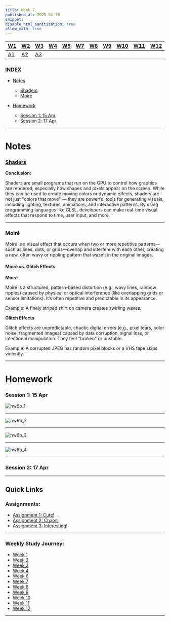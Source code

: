 ```yaml
---
title: Week 7
published_at: 2025-04-15
snippet:
disable_html_sanitization: true
allow_math: true
---
```


| [W1](https://waikei1-creative-co-63.deno.dev/week1) | [W2](https://waikei1-creative-co-63.deno.dev/week2) | [W3](https://waikei1-creative-co-63.deno.dev/week3) | [W4](https://waikei1-creative-co-63.deno.dev/week4) | [W5](https://waikei1-creative-co-63.deno.dev/week5) | [W7](https://waikei1-creative-co-63.deno.dev/week7) | [W8](https://waikei1-creative-co-63.deno.dev/week8) | [W9](https://waikei1-creative-co-63.deno.dev/week9) | [W10](https://waikei1-creative-co-63.deno.dev/week10) | [W11](https://waikei1-creative-co-63.deno.dev/week11) | [W12](https://waikei1-creative-co-63.deno.dev/week12) |
| --------------------------------------------------- | --------------------------------------------------- | --------------------------------------------------- | --------------------------------------------------- | --------------------------------------------------- | --------------------------------------------------- | --------------------------------------------------- | --------------------------------------------------- | ----------------------------------------------------- | ----------------------------------------------------- | ----------------------------------------------------- |
| [A1](https://waikei1-creative-co-63.deno.dev/A1)    | [A2](https://waikei1-creative-co-63.deno.dev/A2)    | [A3](https://waikei1-creative-co-63.deno.dev/A3)    |

### INDEX

- [Notes](https://waikei1-creative-co-63.deno.dev/week6#notes)

  - [Shaders](https://waikei1-creative-co-63.deno.dev/week7#shaders)
  - [Moiré](https://waikei1-creative-co-63.deno.dev/week7#moiré)

- [Homework](https://waikei1-creative-co-63.deno.dev/week7#homework)

  - [Session 1: 15 Apr](https://waikei1-creative-co-63.deno.dev/week7#session-1-15-apr)
  - [Session 2: 17 Apr](https://waikei1-creative-co-63.deno.dev/week7#session-2-17-apr)

---

# Notes

### [Shaders](https://blog.science.family/250413_shaders)

**Conclusion:**

Shaders are small programs that run on the GPU to control how graphics are rendered, especially how shapes and pixels appear on the screen. While they can be used to create moving colors or dynamic effects, shaders are not just "colors that move" — they are powerful tools for generating visuals, including lighting, textures, animations, and interactive patterns. By using programming languages like GLSL, developers can make real-time visual effects that respond to time, user input, and more.

---

### Moiré

Moiré is a visual effect that occurs when two or more repetitive patterns—such as lines, dots, or grids—overlap and interfere with each other, creating a new, often wavy or rippling pattern that wasn’t in the original images.

#### Moiré vs. Glitch Effects

**Moiré**

Moiré is a structured, pattern-based distortion (e.g., wavy lines, rainbow ripples) caused by physical or optical interference (like overlapping grids or sensor limitations). It’s often repetitive and predictable in its appearance.

Example: A finely striped shirt on camera creates swirling waves.

**Glitch Effects**

Glitch effects are unpredictable, chaotic digital errors (e.g., pixel tears, color noise, fragmented images) caused by data corruption, signal loss, or intentional manipulation. They feel "broken" or unstable.

Example: A corrupted JPEG has random pixel blocks or a VHS tape skips violently.

---

# Homework

### Session 1: 15 Apr

![hw6b_1](/w07s1/hw6b_1.png)

---

![hw6b_2](/w07s1/hw6b_2.png)

---

![hw6b_3](/w07s1/hw6b_3.png)

---

![hw6b_4](/w07s1/hw6b_4.png)

---

### Session 2: 17 Apr

---

## Quick Links

### Assignments:

- [Assignment 1: Cute!](https://waikei1-creative-co-63.deno.dev/A1)
- [Assignment 2: Chaos!](https://waikei1-creative-co-63.deno.dev/A2)
- [Assignment 3: Interesting!](https://waikei1-creative-co-63.deno.dev/A3)

---

### Weekly Study Journey:

- [Week 1](https://waikei1-creative-co-63.deno.dev/week1)
- [Week 2](https://waikei1-creative-co-63.deno.dev/week2)
- [Week 3](https://waikei1-creative-co-63.deno.dev/week3)
- [Week 4](https://waikei1-creative-co-63.deno.dev/week4)
- [Week 6](https://waikei1-creative-co-63.deno.dev/week6)
- [Week 7](https://waikei1-creative-co-63.deno.dev/week7)
- [Week 8](https://waikei1-creative-co-63.deno.dev/week8)
- [Week 9](https://waikei1-creative-co-63.deno.dev/week9)
- [Week 10](https://waikei1-creative-co-63.deno.dev/week10)
- [Week 11](https://waikei1-creative-co-63.deno.dev/week11)
- [Week 12](https://waikei1-creative-co-63.deno.dev/week12)

---
